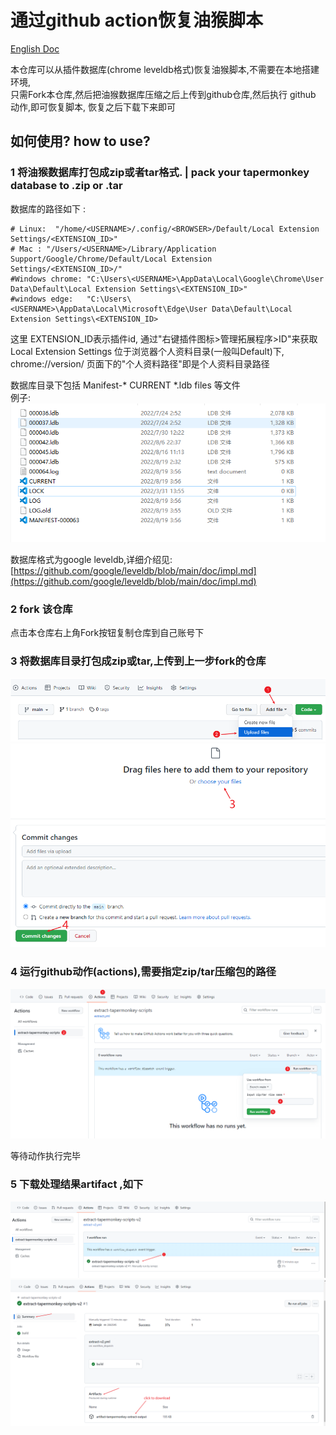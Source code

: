 # 通过github action恢复油猴脚本
[English Doc](README.md)

本仓库可以从插件数据库(chrome leveldb格式)恢复油猴脚本,不需要在本地搭建环境,  
只需Fork本仓库,然后把油猴数据库压缩之后上传到github仓库,然后执行 github 动作,即可恢复脚本, 恢复之后下载下来即可


## 如何使用? how to use?


### 1 将油猴数据库打包成zip或者tar格式. | pack your tapermonkey database to .zip or .tar  
数据库的路径如下 :
```text
# Linux:  "/home/<USERNAME>/.config/<BROWSER>/Default/Local Extension Settings/<EXTENSION_ID>"
# Mac : "/Users/<USERNAME>/Library/Application Support/Google/Chrome/Default/Local Extension Settings/<EXTENSION_ID>/"
#Windows chrome: "C:\Users\<USERNAME>\AppData\Local\Google\Chrome\User Data\Default\Local Extension Settings\<EXTENSION_ID>"
#windows edge:   "C:\Users\<USERNAME>\AppData\Local\Microsoft\Edge\User Data\Default\Local Extension Settings\<EXTENSION_ID>
```
这里 EXTENSION_ID表示插件id, 通过"右键插件图标>管理拓展程序>ID"来获取
Local Extension Settings 位于浏览器个人资料目录(一般叫Default)下, chrome://version/ 页面下的"个人资料路径"即是个人资料目录路径

数据库目录下包括 Manifest-*      CURRENT     \*.ldb files 等文件  
例子:  
![img.png](doc/database-example.png)

数据库格式为google leveldb,详细介绍见:  
[https://github.com/google/leveldb/blob/main/doc/impl.md](https://github.com/google/leveldb/blob/main/doc/impl.md)

### 2 fork 该仓库  
点击本仓库右上角Fork按钮复制仓库到自己账号下

### 3 将数据库目录打包成zip或tar,上传到上一步fork的仓库
![dsfga](doc/upload_file_1.png "sd")
![dsfga](doc/upload_file_2.png "sd")

### 4 运行github动作(actions),需要指定zip/tar压缩包的路径

![dsfga](doc/run_github_action.png "sd")

等待动作执行完毕


### 5 下载处理结果artifact ,如下 


![dsfga](doc/download-1.png "sd")
![dsfga](doc/download-2.png "sd")

